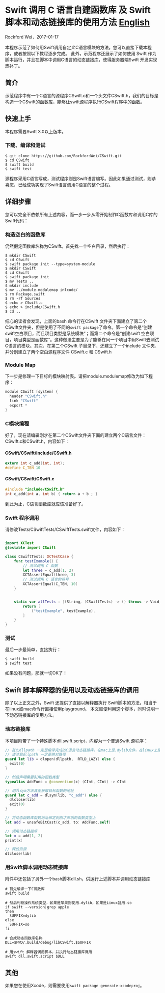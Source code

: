 # Swift 调用 C 语言自建函数库 及 Swift 脚本和动态链接库的使用方法 [English](README.md)

Rockford Wei，2017-01-17

本程序示范了如何用Swift调用自定义C语言模块的方法。您可以直接下载本程序，或者按照以下教程逐步完成。
此外，示范程序还展示了如何使用 Swift 作为脚本运行，并且在脚本中调用C语言的动态链接库，使得服务器端Swift 开发实现热补丁。

## 简介

示范程序中有一个C语言的源程序CSwift.c和一个头文件CSwift.h，我们的目标是构造一个CSwift的函数库，能够让swift源程序执行CSwift程序中的函数。

## 快速上手

本程序需要Swift 3.0以上版本。

### 下载、编译和测试

```
$ git clone https://github.com/RockfordWei/CSwift.git
$ cd CSwift
$ swift build
$ swift test
```
源程序采用C语言写成，测试程序则是Swift语言编写。因此如果通过测试，则恭喜您，已经成功实现了Swift语言调用C语言的整个过程。

## 详细步骤

您可以完全不依赖所有上述内容，而一步一步从零开始制作C函数库和调用C库的Swift代码：

### 构造空白的函数库

仍然假定函数库名称为CSwift。首先找一个空白目录，然后执行：

```
$ mkdir CSwift
$ cd CSwift
$ swift package init --type=system-module
$ mkdir CSwift
$ cd CSwift
$ swift package init
$ mv Tests ..
$ mkdir include
$ mv ../module.modulemap inlcude/
$ rm Package.swift
$ rm -rf Sources
$ echo > CSwift.c
$ echo > include/CSwift.h
$ cd ..
```

细心的读者会发现，上面的bash 命令行在CSwift 文件夹下面建立了第二个CSwift文件夹，但是使用了不同的`swift package`了命令。第一个命令是“创建swift空白项目，而且项目类型是系统模块”；而第二个命令是“创建swift 空白项目，项目类型是函数库”。这种做法主要是为了能够在同一个项目中用Swift去测试C语言的模块。其次，在第二个CSwift 子目录下，还建立了一个include 文件夹，并分别建立了两个空白源程序文件 CSwift.c 和 CSwift.h

### Module Map

下一步是修理一下目标的模块映射表。请把module.modulemap修改为如下程序：

``` swift
module CSwift [system] {
  header "CSwift.h"
  link "CSwift"
  export *
}
```

### C模块编程

好了，现在请编辑刚才在第二个CSwift文件夹下面的建立两个C语言文件：CSwift.c和CSwift.h，内容如下：

#### CSwift/CSwift/include/CSwift.h

``` c
extern int c_add(int, int);
#define C_TEN 10
```

#### CSwift/CSwift/CSwift.c

``` c
#include "include/CSwift.h"
int c_add(int a, int b) { return a + b ; }
```

到此为止，C语言函数库就应该准备好了。

### Swift 程序调用

请修改Tests/CSwiftTests/CSwiftTests.swift文件，内容如下：

``` swift

import XCTest
@testable import CSwift

class CSwiftTests: XCTestCase {
    func testExample() {
        // 测试调用 C 函数
        let three = c_add(1, 2)
        XCTAssertEqual(three, 3)
        // 测试调用 C 语言的符号
        XCTAssertEqual(C_TEN, 10)
    }


    static var allTests : [(String, (CSwiftTests) -> () throws -> Void)] {
        return [
            ("testExample", testExample),
        ]
    }
}

```

### 测试

最后一步最简单，直接执行：

```
$ swift build
$ swift test
```

如果没有问题，那就一切OK了！

## Swift 脚本解释器的使用以及动态链接库的调用

除了以上正文之外，Swift 还提供了直接以解释器执行 Swift脚本的方法，相当于在linux或mac命令行直接使用playground。
本文顺便利用这个脚本，同时说明一下动态链接库的使用方法。

### 动态链接库

本项目附带了一个特殊脚本dll.swift.script，内容为一个普通Swift 源程序：

``` swift
// 首先dllpath 一定是编译完成的C语言动态链接库，在mac上是.dylib文件，在linux上是.so文件
// 请注意dllpath 一定是绝对路径
guard let lib = dlopen(dllpath,  RTLD_LAZY) else {
  exit(0)
}

// 然后声明需要引用的函数类型
typealias AddFunc = @convention(c) (CInt, CInt) -> CInt

// 用dlsym方法真正获取目标函数的地址
guard let c_add = dlsym(lib, "c_add") else {
  dlclose(lib)
  exit(0)
}

// 将动态函数库函数地址绑定到刚才声明的函数类型上
let add = unsafeBitCast(c_add, to: AddFunc.self)

// 调用动态链接库
let x = add(1, 2)
print(x)

// 释放资源
dlclose(lib)
```

### 用Swift脚本调用动态链接库

附件中还包括了另外一个bash脚本dll.sh，供运行上述脚本并调用动态链接库
```
# 首先编译一下C函数库
swift build

# 然后判断操作系统类型，如果是苹果则使用.dylib，如果是Linux就用.so
if swift --version|grep apple
then
  SUFFIX=dylib
else
  SUFFIX=so
fi

# 合成动态函数库名称
DLL=$PWD/.build/debug/libCSwift.$SUFFIX

# 用swift 解释器调用脚本，并执行动态链接库调用
swift dll.swift.script $DLL
```

## 其他

如果您在使用Xcode，则需要使用`swift package generate-xcodeproj`。
